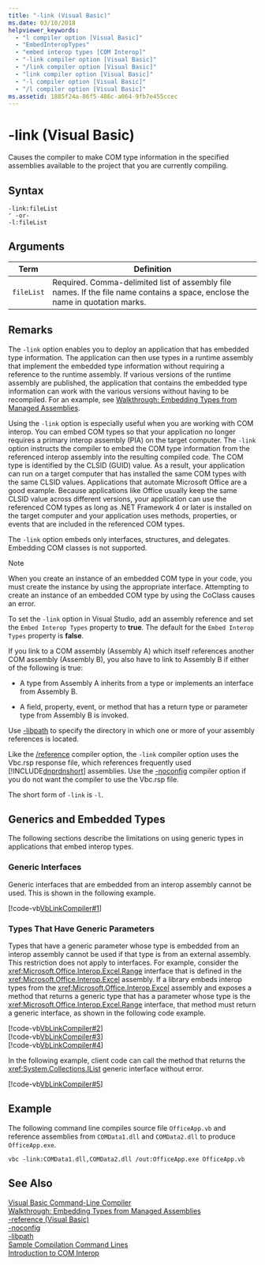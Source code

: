 ```yaml
---
title: "-link (Visual Basic)"
ms.date: 03/10/2018
helpviewer_keywords: 
  - "l compiler option [Visual Basic]"
  - "EmbedInteropTypes"
  - "embed interop types [COM Interop]"
  - "-link compiler option [Visual Basic]"
  - "/link compiler option [Visual Basic]"
  - "link compiler option [Visual Basic]"
  - "-l compiler option [Visual Basic]"
  - "/l compiler option [Visual Basic]"
ms.assetid: 1885f24a-86f5-486c-a064-9fb7e455ccec
---
```

# -link (Visual Basic)
Causes the compiler to make COM type information in the specified assemblies available to the project that you are currently compiling.  

## Syntax  

```  
-link:fileList  
' -or-  
-l:fileList  
```  

## Arguments  


|Term|Definition|  
|---|---|  
|`fileList`|Required. Comma-delimited list of assembly file names. If the file name contains a space, enclose the name in quotation marks.|  

## Remarks  
 The `-link` option enables you to deploy an application that has embedded type information. The application can then use types in a runtime assembly that implement the embedded type information without requiring a reference to the runtime assembly. If various versions of the runtime assembly are published, the application that contains the embedded type information can work with the various versions without having to be recompiled. For an example, see [Walkthrough: Embedding Types from Managed Assemblies](http://msdn.microsoft.com/library/b28ec92c-1867-4847-95c0-61adfe095e21).  

 Using the `-link` option is especially useful when you are working with COM interop. You can embed COM types so that your application no longer requires a primary interop assembly (PIA) on the target computer. The `-link` option instructs the compiler to embed the COM type information from the referenced interop assembly into the resulting compiled code. The COM type is identified by the CLSID (GUID) value. As a result, your application can run on a target computer that has installed the same COM types with the same CLSID values. Applications that automate Microsoft Office are a good example. Because applications like Office usually keep the same CLSID value across different versions, your application can use the referenced COM types as long as .NET Framework 4 or later is installed on the target computer and your application uses methods, properties, or events that are included in the referenced COM types.  

 The `-link` option embeds only interfaces, structures, and delegates. Embedding COM classes is not supported.  

> [!NOTE]
>  When you create an instance of an embedded COM type in your code, you must create the instance by using the appropriate interface. Attempting to create an instance of an embedded COM type by using the CoClass causes an error.  

 To set the `-link` option in Visual Studio, add an assembly reference and set the `Embed Interop Types` property to **true**. The default for the `Embed Interop Types` property is **false**.  

 If you link to a COM assembly (Assembly A) which itself references another COM assembly (Assembly B), you also have to link to Assembly B if either of the following is true:  

- A type from Assembly A inherits from a type or implements an interface from Assembly B.  

- A field, property, event, or method that has a return type or parameter type from Assembly B is invoked.  

 Use [-libpath](../../../visual-basic/reference/command-line-compiler/libpath.md) to specify the directory in which one or more of your assembly references is located.  

 Like the [/reference](../../../visual-basic/reference/command-line-compiler/reference.md) compiler option, the `-link` compiler option uses the Vbc.rsp response file, which references frequently used [!INCLUDE[dnprdnshort](~/includes/dnprdnshort-md.md)] assemblies. Use the [-noconfig](../../../visual-basic/reference/command-line-compiler/noconfig.md) compiler option if you do not want the compiler to use the Vbc.rsp file.  

 The short form of `-link` is `-l`.  

## Generics and Embedded Types  
 The following sections describe the limitations on using generic types in applications that embed interop types.  

### Generic Interfaces  
 Generic interfaces that are embedded from an interop assembly cannot be used. This is shown in the following example.  

 [!code-vb[VbLinkCompiler#1](../../../visual-basic/reference/command-line-compiler/codesnippet/VisualBasic/link_1.vb)]  

### Types That Have Generic Parameters  
 Types that have a generic parameter whose type is embedded from an interop assembly cannot be used if that type is from an external assembly. This restriction does not apply to interfaces. For example, consider the <xref:Microsoft.Office.Interop.Excel.Range> interface that is defined in the <xref:Microsoft.Office.Interop.Excel> assembly. If a library embeds interop types from the <xref:Microsoft.Office.Interop.Excel> assembly and exposes a method that returns a generic type that has a parameter whose type is the <xref:Microsoft.Office.Interop.Excel.Range> interface, that method must return a generic interface, as shown in the following code example.  

 [!code-vb[VbLinkCompiler#2](../../../visual-basic/reference/command-line-compiler/codesnippet/VisualBasic/link_2.vb)]  
[!code-vb[VbLinkCompiler#3](../../../visual-basic/reference/command-line-compiler/codesnippet/VisualBasic/link_3.vb)]  
[!code-vb[VbLinkCompiler#4](../../../visual-basic/reference/command-line-compiler/codesnippet/VisualBasic/link_4.vb)]  

 In the following example, client code can call the method that returns the <xref:System.Collections.IList> generic interface without error.  

 [!code-vb[VbLinkCompiler#5](../../../visual-basic/reference/command-line-compiler/codesnippet/VisualBasic/link_5.vb)]  

## Example  
 The following command line compiles source file `OfficeApp.vb` and reference assemblies from `COMData1.dll` and `COMData2.dll` to produce `OfficeApp.exe`.  

```console  
vbc -link:COMData1.dll,COMData2.dll /out:OfficeApp.exe OfficeApp.vb  
```  

## See Also  
 [Visual Basic Command-Line Compiler](../../../visual-basic/reference/command-line-compiler/index.md)  
 [Walkthrough: Embedding Types from Managed Assemblies](http://msdn.microsoft.com/library/b28ec92c-1867-4847-95c0-61adfe095e21)  
 [-reference (Visual Basic)](../../../visual-basic/reference/command-line-compiler/reference.md)  
 [-noconfig](../../../visual-basic/reference/command-line-compiler/noconfig.md)  
 [-libpath](../../../visual-basic/reference/command-line-compiler/libpath.md)  
 [Sample Compilation Command Lines](../../../visual-basic/reference/command-line-compiler/sample-compilation-command-lines.md)  
 [Introduction to COM Interop](../../../visual-basic/programming-guide/com-interop/introduction-to-com-interop.md)
